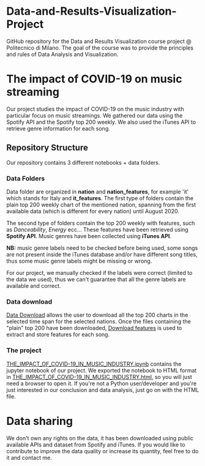 # Data-and-Results-Visualization-Project

GitHub repository for the Data and Results Visualization course project @ Politecnico di Milano. The goal of the course was to provide the principles and rules of Data Analysis and Visualization.

# The impact of COVID-19 on music streaming

Our project studies the impact of COVID-19 on the music industry with particular focus on music streamings. We gathered our data using the Spotify API and the Spotify top 200 weekly. We also used the iTunes API to retrieve genre information for each song.


## Repository Structure

Our repository contains 3 different notebooks + data folders.

### Data Folders

Data folder are organized in **nation** and **nation_features**, for example 'it' which stands for Italy and **it_features**. The first type of folders contain the plain top 200 weekly chart of the mentioned nation, spanning from the first available data (which is different for every nation) until August 2020. 

The second type of folders contain the top 200 weekly with features, such as *Danceability*, *Energy* ecc... These features have been retrieved using **Spotify API**. Music genres have been collected using **iTunes API**. 

**NB:** music genre labels need to be checked before being used, some songs are not present inside the iTunes database and/or have different song titles, thus some music genre labels might be missing or wrong. 

For our project, we manually checked if the labels were correct (limited to the data we used), thus we can't guarantee that all the genre labels are available and correct.

### Data download

[Data Download](Data_Download.ipynb) allows the user to download all the top 200 charts in the selected time span for the selected nations. Once the files containing the "plain" top 200 have been downloaded, [Download features](Download_features.ipynb) is used to extract and store features for each song.

### The project
 [THE_IMPACT_OF_COVID-19_IN_MUSIC_INDUSTRY.ipynb](THE_IMPACT_OF_COVID-19_IN_MUSIC_INDUSTRY.ipynb) contains the jupyter notebook of our project. We exported the notebook to HTML format in  [THE_IMPACT_OF_COVID-19_IN_MUSIC_INDUSTRY.html](THE_IMPACT_OF_COVID-19_IN_MUSIC_INDUSTRY.html), so you will just need a browser to open it. 
 If you're not a Python user/developer and you're just interested in our conclusion and data analysis, just go on with the HTML file.
 
 # Data sharing
 We don't own any rights on the data, it has been downloaded using public available APIs and dataset from Spotify and iTunes. If you would like to contribute to improve the data quality or increase its quantity, feel free to do it and contact me. 
